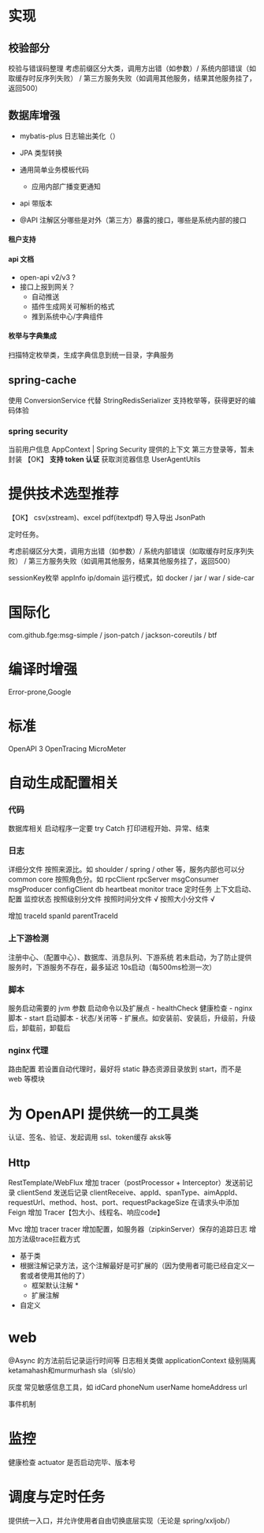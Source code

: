 # 实现

## 校验部分

校验与错误码整理
考虑前缀区分大类，调用方出错（如参数）/ 系统内部错误（如取缓存时反序列失败） / 第三方服务失败（如调用其他服务，结果其他服务挂了，返回500）

## 数据库增强

- mybatis-plus 日志输出美化（）
- JPA 类型转换
- 通用简单业务模板代码
    - 应用内部广播变更通知

- api 带版本
- @API 注解区分哪些是对外（第三方）暴露的接口，哪些是系统内部的接口


#### 租户支持


#### api 文档
- open-api v2/v3 ?
- 接口上报到网关？
    - 自动推送
    - 插件生成网关可解析的格式
    - 推到系统中心/字典组件

#### 枚举与字典集成
扫描特定枚举类，生成字典信息到统一目录，字典服务

## spring-cache
使用 ConversionService 代替 StringRedisSerializer 支持枚举等，获得更好的编码体验


### spring security

当前用户信息 AppContext | Spring Security 提供的上下文
第三方登录等，暂未封装
【OK】 **支持 token 认证**
获取浏览器信息 UserAgentUtils

# 提供技术选型推荐

【OK】 csv(xstream)、excel pdf(itextpdf) 导入导出 JsonPath

定时任务。

考虑前缀区分大类，调用方出错（如参数）/ 系统内部错误（如取缓存时反序列失败） / 第三方服务失败（如调用其他服务，结果其他服务挂了，返回500）

sessionKey枚举 appInfo ip/domain 运行模式，如 docker / jar / war / side-car

# 国际化

com.github.fge:msg-simple / json-patch / jackson-coreutils / btf


# 编译时增强

Error-prone,Google

# 标准

OpenAPI 3
OpenTracing
MicroMeter

# 自动生成配置相关

### 代码
数据库相关
启动程序一定要 try Catch 打印进程开始、异常、结束


### 日志

详细分文件 按照来源比。如 shoulder / spring / other 等，服务内部也可以分 common core 按照角色分。如 rpcClient rpcServer msgConsumer msgProducer
configClient db heartbeat monitor trace 定时任务 上下文启动、配置 监控状态 按照级别分文件 按照时间分文件 √ 按照大小分文件 √

增加 traceId spanId parentTraceId

### 上下游检测

注册中心、（配置中心）、数据库、消息队列、下游系统 若未启动，为了防止提供服务时，下游服务不存在，最多延迟 10s启动（每500ms检测一次）

### 脚本

服务启动需要的 jvm 参数 启动命令以及扩展点 - healthCheck 健康检查 - nginx 脚本 - start 启动脚本 - 状态/关闭等 - 扩展点。如安装前、安装后，升级前，升级后，卸载前，卸载后


### nginx 代理
路由配置
若设置自动代理时，最好将 static 静态资源目录放到 start，而不是 web 等模块


# 为 OpenAPI 提供统一的工具类
认证、签名、验证、发起调用 ssl、token缓存 aksk等

## Http

RestTemplate/WebFlux 增加 tracer（postProcessor + Interceptor）发送前记录 clientSend 发送后记录 clientReceive、appId、spanType、aimAppId、requestUrl、method、host、port、requestPackageSize
在请求头中添加
Feign 增加 Tracer【包大小、线程名、响应code】

Mvc 增加 tracer
tracer 增加配置，如服务器（zipkinServer）保存的追踪日志
增加方法级trace拦截方式
- 基于类
- 根据注解记录方法，这个注解最好是可扩展的（因为使用者可能已经自定义一套或者使用其他的了）
    - 框架默认注解 *
    - 扩展注解
- 自定义

# web

@Async 的方法前后记录运行时间等
日志相关类做 applicationContext 级别隔离
ketamahash和murmurhash
sla（sli/slo）

灰度
常见敏感信息工具，如 idCard phoneNum userName homeAddress url

事件机制

# 监控
健康检查 actuator 是否启动完毕、版本号

# 调度与定时任务
提供统一入口，并允许使用者自由切换底层实现（无论是 spring/xxljob/）

